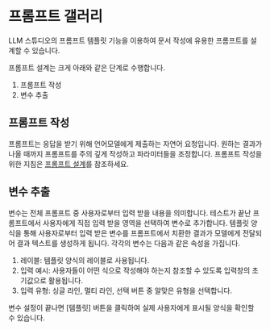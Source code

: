 ﻿# 프롬프트 갤러리

LLM 스튜디오의 프롬프트 템플릿 기능을 이용하여 문서 작성에 유용한 프롬프트를 설계할 수 있습니다.

프롬프트 설계는 크게 아래와 같은 단계로 수행합니다.

1. 프롬프트 작성
2. 변수 추출

## 프롬프트 작성

프롬프트는 응답을 받기 위해 언어모델에게 제출하는 자연어 요청입니다. 원하는 결과가 나올 때까지 프롬프트를 주의 깊게 작성하고 파라미터들을 조정합니다. 프롬프트 작성을 위한 지침은 [프롬프트 설계](prompt_design.html "프롬프트 설계")를 참조하세요.

## 변수 추출

변수는 전체 프롬프트 중 사용자로부터 입력 받을 내용을 의미합니다. 테스트가 끝난 프롬프트에서 사용자에게 직접 입력 받을 영역을 선택하여 변수로 추가합니다. 템플릿 양식을 통해 사용자로부터 입력 받은 변수를 프롬프트에서 치환한 결과가 모델에게 전달되어 결과 텍스트를 생성하게 됩니다. 각각의 변수는 다음과 같은 속성을 가집니다.

1. 레이블: 템플릿 양식의 레이블로 사용됩니다.
2. 입력 예시: 사용자들이 어떤 식으로 작성해야 하는지 참조할 수 있도록 입력창의 초기값으로 활용됩니다.
3. 입력 유형: 싱글 라인, 멀티 라인, 선택 버튼 중 알맞은 유형을 선택합니다.

변수 설정이 끝나면 [템플릿] 버튼을 클릭하여 실제 사용자에게 표시될 양식을 확인할 수 있습니다.
